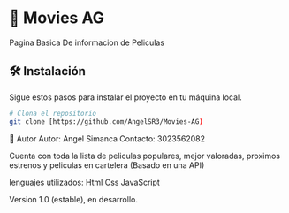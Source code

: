 # 🍿 Movies AG

Pagina Basica De informacion de Peliculas

## 🛠️ Instalación

Sigue estos pasos para instalar el proyecto en tu máquina local.

```bash
# Clona el repositorio
git clone [https://github.com/AngelSR3/Movies-AG)
```
  
🤝 Autor
  Autor: Angel Simanca
  Contacto: 3023562082

Cuenta con toda la lista de peliculas populares, mejor valoradas, proximos estrenos y peliculas en cartelera
(Basado en una API)

lenguajes utilizados: 
Html
Css
JavaScript

Version 1.0 (estable), en desarrollo.
